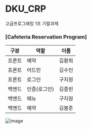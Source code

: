 # DKU_CRP
고급프로그래밍 1조 기말과제

<h3>[Cafeteria Reservation Program]</h3>

|구분|역할|이름|
|------|---|---|
|프론트|예약|김환희|
|프론트|어드민|김수인|
|프론트|로그인|구지원|
|백엔드|인증(로그인)|김종빈|
|백엔드|메뉴|구지원|
|백엔드|예약|김봉준|

![image](https://user-images.githubusercontent.com/31758135/143695412-00a2f115-0e13-4af0-b5e4-ab961248b039.png)
